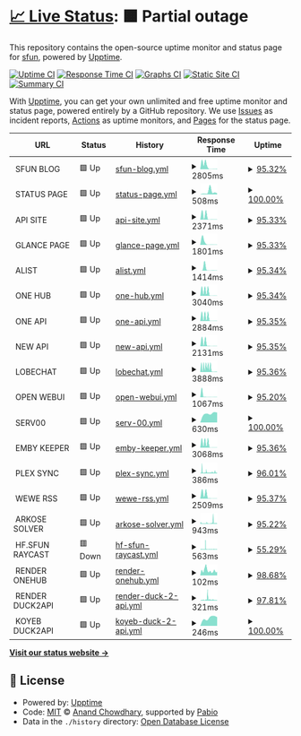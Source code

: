 # [📈 Live Status](https://uptime.sfun.cc): <!--live status--> **🟧 Partial outage**

This repository contains the open-source uptime monitor and status page for [sfun](https://uptime.sfun.cc), powered by [Upptime](https://github.com/upptime/upptime).

[![Uptime CI](https://github.com/ssfun/upptime/workflows/Uptime%20CI/badge.svg)](https://github.com/ssfun/upptime/actions?query=workflow%3A%22Uptime+CI%22)
[![Response Time CI](https://github.com/ssfun/upptime/workflows/Response%20Time%20CI/badge.svg)](https://github.com/ssfun/upptime/actions?query=workflow%3A%22Response+Time+CI%22)
[![Graphs CI](https://github.com/ssfun/upptime/workflows/Graphs%20CI/badge.svg)](https://github.com/ssfun/upptime/actions?query=workflow%3A%22Graphs+CI%22)
[![Static Site CI](https://github.com/ssfun/upptime/workflows/Static%20Site%20CI/badge.svg)](https://github.com/ssfun/upptime/actions?query=workflow%3A%22Static+Site+CI%22)
[![Summary CI](https://github.com/ssfun/upptime/workflows/Summary%20CI/badge.svg)](https://github.com/ssfun/upptime/actions?query=workflow%3A%22Summary+CI%22)

With [Upptime](https://upptime.js.org), you can get your own unlimited and free uptime monitor and status page, powered entirely by a GitHub repository. We use [Issues](https://github.com/ssfun/upptime/issues) as incident reports, [Actions](https://github.com/ssfun/upptime/actions) as uptime monitors, and [Pages](https://uptime.sfun.cc) for the status page.

<!--start: status pages-->
<!-- This summary is generated by Upptime (https://github.com/upptime/upptime) -->
<!-- Do not edit this manually, your changes will be overwritten -->
<!-- prettier-ignore -->
| URL | Status | History | Response Time | Uptime |
| --- | ------ | ------- | ------------- | ------ |
| <img alt="" src="https://icons.duckduckgo.com/ip3/null.ico" height="13"> SFUN BLOG | 🟩 Up | [sfun-blog.yml](https://github.com/ssfun/upptime/commits/HEAD/history/sfun-blog.yml) | <details><summary><img alt="Response time graph" src="./graphs/sfun-blog/response-time-week.png" height="20"> 2805ms</summary><br><a href="https://uptime.sfun.cc/history/sfun-blog"><img alt="Response time 433" src="https://img.shields.io/endpoint?url=https%3A%2F%2Fraw.githubusercontent.com%2Fssfun%2Fupptime%2FHEAD%2Fapi%2Fsfun-blog%2Fresponse-time.json"></a><br><a href="https://uptime.sfun.cc/history/sfun-blog"><img alt="24-hour response time 395" src="https://img.shields.io/endpoint?url=https%3A%2F%2Fraw.githubusercontent.com%2Fssfun%2Fupptime%2FHEAD%2Fapi%2Fsfun-blog%2Fresponse-time-day.json"></a><br><a href="https://uptime.sfun.cc/history/sfun-blog"><img alt="7-day response time 2805" src="https://img.shields.io/endpoint?url=https%3A%2F%2Fraw.githubusercontent.com%2Fssfun%2Fupptime%2FHEAD%2Fapi%2Fsfun-blog%2Fresponse-time-week.json"></a><br><a href="https://uptime.sfun.cc/history/sfun-blog"><img alt="30-day response time 1039" src="https://img.shields.io/endpoint?url=https%3A%2F%2Fraw.githubusercontent.com%2Fssfun%2Fupptime%2FHEAD%2Fapi%2Fsfun-blog%2Fresponse-time-month.json"></a><br><a href="https://uptime.sfun.cc/history/sfun-blog"><img alt="1-year response time 433" src="https://img.shields.io/endpoint?url=https%3A%2F%2Fraw.githubusercontent.com%2Fssfun%2Fupptime%2FHEAD%2Fapi%2Fsfun-blog%2Fresponse-time-year.json"></a></details> | <details><summary><a href="https://uptime.sfun.cc/history/sfun-blog">95.32%</a></summary><a href="https://uptime.sfun.cc/history/sfun-blog"><img alt="All-time uptime 99.77%" src="https://img.shields.io/endpoint?url=https%3A%2F%2Fraw.githubusercontent.com%2Fssfun%2Fupptime%2FHEAD%2Fapi%2Fsfun-blog%2Fuptime.json"></a><br><a href="https://uptime.sfun.cc/history/sfun-blog"><img alt="24-hour uptime 100.00%" src="https://img.shields.io/endpoint?url=https%3A%2F%2Fraw.githubusercontent.com%2Fssfun%2Fupptime%2FHEAD%2Fapi%2Fsfun-blog%2Fuptime-day.json"></a><br><a href="https://uptime.sfun.cc/history/sfun-blog"><img alt="7-day uptime 95.32%" src="https://img.shields.io/endpoint?url=https%3A%2F%2Fraw.githubusercontent.com%2Fssfun%2Fupptime%2FHEAD%2Fapi%2Fsfun-blog%2Fuptime-week.json"></a><br><a href="https://uptime.sfun.cc/history/sfun-blog"><img alt="30-day uptime 98.88%" src="https://img.shields.io/endpoint?url=https%3A%2F%2Fraw.githubusercontent.com%2Fssfun%2Fupptime%2FHEAD%2Fapi%2Fsfun-blog%2Fuptime-month.json"></a><br><a href="https://uptime.sfun.cc/history/sfun-blog"><img alt="1-year uptime 99.77%" src="https://img.shields.io/endpoint?url=https%3A%2F%2Fraw.githubusercontent.com%2Fssfun%2Fupptime%2FHEAD%2Fapi%2Fsfun-blog%2Fuptime-year.json"></a></details>
| <img alt="" src="https://icons.duckduckgo.com/ip3/null.ico" height="13"> STATUS PAGE | 🟩 Up | [status-page.yml](https://github.com/ssfun/upptime/commits/HEAD/history/status-page.yml) | <details><summary><img alt="Response time graph" src="./graphs/status-page/response-time-week.png" height="20"> 508ms</summary><br><a href="https://uptime.sfun.cc/history/status-page"><img alt="Response time 257" src="https://img.shields.io/endpoint?url=https%3A%2F%2Fraw.githubusercontent.com%2Fssfun%2Fupptime%2FHEAD%2Fapi%2Fstatus-page%2Fresponse-time.json"></a><br><a href="https://uptime.sfun.cc/history/status-page"><img alt="24-hour response time 237" src="https://img.shields.io/endpoint?url=https%3A%2F%2Fraw.githubusercontent.com%2Fssfun%2Fupptime%2FHEAD%2Fapi%2Fstatus-page%2Fresponse-time-day.json"></a><br><a href="https://uptime.sfun.cc/history/status-page"><img alt="7-day response time 508" src="https://img.shields.io/endpoint?url=https%3A%2F%2Fraw.githubusercontent.com%2Fssfun%2Fupptime%2FHEAD%2Fapi%2Fstatus-page%2Fresponse-time-week.json"></a><br><a href="https://uptime.sfun.cc/history/status-page"><img alt="30-day response time 288" src="https://img.shields.io/endpoint?url=https%3A%2F%2Fraw.githubusercontent.com%2Fssfun%2Fupptime%2FHEAD%2Fapi%2Fstatus-page%2Fresponse-time-month.json"></a><br><a href="https://uptime.sfun.cc/history/status-page"><img alt="1-year response time 257" src="https://img.shields.io/endpoint?url=https%3A%2F%2Fraw.githubusercontent.com%2Fssfun%2Fupptime%2FHEAD%2Fapi%2Fstatus-page%2Fresponse-time-year.json"></a></details> | <details><summary><a href="https://uptime.sfun.cc/history/status-page">100.00%</a></summary><a href="https://uptime.sfun.cc/history/status-page"><img alt="All-time uptime 99.96%" src="https://img.shields.io/endpoint?url=https%3A%2F%2Fraw.githubusercontent.com%2Fssfun%2Fupptime%2FHEAD%2Fapi%2Fstatus-page%2Fuptime.json"></a><br><a href="https://uptime.sfun.cc/history/status-page"><img alt="24-hour uptime 100.00%" src="https://img.shields.io/endpoint?url=https%3A%2F%2Fraw.githubusercontent.com%2Fssfun%2Fupptime%2FHEAD%2Fapi%2Fstatus-page%2Fuptime-day.json"></a><br><a href="https://uptime.sfun.cc/history/status-page"><img alt="7-day uptime 100.00%" src="https://img.shields.io/endpoint?url=https%3A%2F%2Fraw.githubusercontent.com%2Fssfun%2Fupptime%2FHEAD%2Fapi%2Fstatus-page%2Fuptime-week.json"></a><br><a href="https://uptime.sfun.cc/history/status-page"><img alt="30-day uptime 99.95%" src="https://img.shields.io/endpoint?url=https%3A%2F%2Fraw.githubusercontent.com%2Fssfun%2Fupptime%2FHEAD%2Fapi%2Fstatus-page%2Fuptime-month.json"></a><br><a href="https://uptime.sfun.cc/history/status-page"><img alt="1-year uptime 99.96%" src="https://img.shields.io/endpoint?url=https%3A%2F%2Fraw.githubusercontent.com%2Fssfun%2Fupptime%2FHEAD%2Fapi%2Fstatus-page%2Fuptime-year.json"></a></details>
| <img alt="" src="https://icons.duckduckgo.com/ip3/null.ico" height="13"> API SITE | 🟩 Up | [api-site.yml](https://github.com/ssfun/upptime/commits/HEAD/history/api-site.yml) | <details><summary><img alt="Response time graph" src="./graphs/api-site/response-time-week.png" height="20"> 2371ms</summary><br><a href="https://uptime.sfun.cc/history/api-site"><img alt="Response time 969" src="https://img.shields.io/endpoint?url=https%3A%2F%2Fraw.githubusercontent.com%2Fssfun%2Fupptime%2FHEAD%2Fapi%2Fapi-site%2Fresponse-time.json"></a><br><a href="https://uptime.sfun.cc/history/api-site"><img alt="24-hour response time 180" src="https://img.shields.io/endpoint?url=https%3A%2F%2Fraw.githubusercontent.com%2Fssfun%2Fupptime%2FHEAD%2Fapi%2Fapi-site%2Fresponse-time-day.json"></a><br><a href="https://uptime.sfun.cc/history/api-site"><img alt="7-day response time 2371" src="https://img.shields.io/endpoint?url=https%3A%2F%2Fraw.githubusercontent.com%2Fssfun%2Fupptime%2FHEAD%2Fapi%2Fapi-site%2Fresponse-time-week.json"></a><br><a href="https://uptime.sfun.cc/history/api-site"><img alt="30-day response time 1414" src="https://img.shields.io/endpoint?url=https%3A%2F%2Fraw.githubusercontent.com%2Fssfun%2Fupptime%2FHEAD%2Fapi%2Fapi-site%2Fresponse-time-month.json"></a><br><a href="https://uptime.sfun.cc/history/api-site"><img alt="1-year response time 969" src="https://img.shields.io/endpoint?url=https%3A%2F%2Fraw.githubusercontent.com%2Fssfun%2Fupptime%2FHEAD%2Fapi%2Fapi-site%2Fresponse-time-year.json"></a></details> | <details><summary><a href="https://uptime.sfun.cc/history/api-site">95.33%</a></summary><a href="https://uptime.sfun.cc/history/api-site"><img alt="All-time uptime 99.28%" src="https://img.shields.io/endpoint?url=https%3A%2F%2Fraw.githubusercontent.com%2Fssfun%2Fupptime%2FHEAD%2Fapi%2Fapi-site%2Fuptime.json"></a><br><a href="https://uptime.sfun.cc/history/api-site"><img alt="24-hour uptime 100.00%" src="https://img.shields.io/endpoint?url=https%3A%2F%2Fraw.githubusercontent.com%2Fssfun%2Fupptime%2FHEAD%2Fapi%2Fapi-site%2Fuptime-day.json"></a><br><a href="https://uptime.sfun.cc/history/api-site"><img alt="7-day uptime 95.33%" src="https://img.shields.io/endpoint?url=https%3A%2F%2Fraw.githubusercontent.com%2Fssfun%2Fupptime%2FHEAD%2Fapi%2Fapi-site%2Fuptime-week.json"></a><br><a href="https://uptime.sfun.cc/history/api-site"><img alt="30-day uptime 98.89%" src="https://img.shields.io/endpoint?url=https%3A%2F%2Fraw.githubusercontent.com%2Fssfun%2Fupptime%2FHEAD%2Fapi%2Fapi-site%2Fuptime-month.json"></a><br><a href="https://uptime.sfun.cc/history/api-site"><img alt="1-year uptime 99.28%" src="https://img.shields.io/endpoint?url=https%3A%2F%2Fraw.githubusercontent.com%2Fssfun%2Fupptime%2FHEAD%2Fapi%2Fapi-site%2Fuptime-year.json"></a></details>
| <img alt="" src="https://icons.duckduckgo.com/ip3/null.ico" height="13"> GLANCE PAGE | 🟩 Up | [glance-page.yml](https://github.com/ssfun/upptime/commits/HEAD/history/glance-page.yml) | <details><summary><img alt="Response time graph" src="./graphs/glance-page/response-time-week.png" height="20"> 1801ms</summary><br><a href="https://uptime.sfun.cc/history/glance-page"><img alt="Response time 802" src="https://img.shields.io/endpoint?url=https%3A%2F%2Fraw.githubusercontent.com%2Fssfun%2Fupptime%2FHEAD%2Fapi%2Fglance-page%2Fresponse-time.json"></a><br><a href="https://uptime.sfun.cc/history/glance-page"><img alt="24-hour response time 182" src="https://img.shields.io/endpoint?url=https%3A%2F%2Fraw.githubusercontent.com%2Fssfun%2Fupptime%2FHEAD%2Fapi%2Fglance-page%2Fresponse-time-day.json"></a><br><a href="https://uptime.sfun.cc/history/glance-page"><img alt="7-day response time 1801" src="https://img.shields.io/endpoint?url=https%3A%2F%2Fraw.githubusercontent.com%2Fssfun%2Fupptime%2FHEAD%2Fapi%2Fglance-page%2Fresponse-time-week.json"></a><br><a href="https://uptime.sfun.cc/history/glance-page"><img alt="30-day response time 960" src="https://img.shields.io/endpoint?url=https%3A%2F%2Fraw.githubusercontent.com%2Fssfun%2Fupptime%2FHEAD%2Fapi%2Fglance-page%2Fresponse-time-month.json"></a><br><a href="https://uptime.sfun.cc/history/glance-page"><img alt="1-year response time 802" src="https://img.shields.io/endpoint?url=https%3A%2F%2Fraw.githubusercontent.com%2Fssfun%2Fupptime%2FHEAD%2Fapi%2Fglance-page%2Fresponse-time-year.json"></a></details> | <details><summary><a href="https://uptime.sfun.cc/history/glance-page">95.33%</a></summary><a href="https://uptime.sfun.cc/history/glance-page"><img alt="All-time uptime 99.29%" src="https://img.shields.io/endpoint?url=https%3A%2F%2Fraw.githubusercontent.com%2Fssfun%2Fupptime%2FHEAD%2Fapi%2Fglance-page%2Fuptime.json"></a><br><a href="https://uptime.sfun.cc/history/glance-page"><img alt="24-hour uptime 100.00%" src="https://img.shields.io/endpoint?url=https%3A%2F%2Fraw.githubusercontent.com%2Fssfun%2Fupptime%2FHEAD%2Fapi%2Fglance-page%2Fuptime-day.json"></a><br><a href="https://uptime.sfun.cc/history/glance-page"><img alt="7-day uptime 95.33%" src="https://img.shields.io/endpoint?url=https%3A%2F%2Fraw.githubusercontent.com%2Fssfun%2Fupptime%2FHEAD%2Fapi%2Fglance-page%2Fuptime-week.json"></a><br><a href="https://uptime.sfun.cc/history/glance-page"><img alt="30-day uptime 98.89%" src="https://img.shields.io/endpoint?url=https%3A%2F%2Fraw.githubusercontent.com%2Fssfun%2Fupptime%2FHEAD%2Fapi%2Fglance-page%2Fuptime-month.json"></a><br><a href="https://uptime.sfun.cc/history/glance-page"><img alt="1-year uptime 99.29%" src="https://img.shields.io/endpoint?url=https%3A%2F%2Fraw.githubusercontent.com%2Fssfun%2Fupptime%2FHEAD%2Fapi%2Fglance-page%2Fuptime-year.json"></a></details>
| <img alt="" src="https://icons.duckduckgo.com/ip3/null.ico" height="13"> ALIST | 🟩 Up | [alist.yml](https://github.com/ssfun/upptime/commits/HEAD/history/alist.yml) | <details><summary><img alt="Response time graph" src="./graphs/alist/response-time-week.png" height="20"> 1414ms</summary><br><a href="https://uptime.sfun.cc/history/alist"><img alt="Response time 606" src="https://img.shields.io/endpoint?url=https%3A%2F%2Fraw.githubusercontent.com%2Fssfun%2Fupptime%2FHEAD%2Fapi%2Falist%2Fresponse-time.json"></a><br><a href="https://uptime.sfun.cc/history/alist"><img alt="24-hour response time 168" src="https://img.shields.io/endpoint?url=https%3A%2F%2Fraw.githubusercontent.com%2Fssfun%2Fupptime%2FHEAD%2Fapi%2Falist%2Fresponse-time-day.json"></a><br><a href="https://uptime.sfun.cc/history/alist"><img alt="7-day response time 1414" src="https://img.shields.io/endpoint?url=https%3A%2F%2Fraw.githubusercontent.com%2Fssfun%2Fupptime%2FHEAD%2Fapi%2Falist%2Fresponse-time-week.json"></a><br><a href="https://uptime.sfun.cc/history/alist"><img alt="30-day response time 856" src="https://img.shields.io/endpoint?url=https%3A%2F%2Fraw.githubusercontent.com%2Fssfun%2Fupptime%2FHEAD%2Fapi%2Falist%2Fresponse-time-month.json"></a><br><a href="https://uptime.sfun.cc/history/alist"><img alt="1-year response time 606" src="https://img.shields.io/endpoint?url=https%3A%2F%2Fraw.githubusercontent.com%2Fssfun%2Fupptime%2FHEAD%2Fapi%2Falist%2Fresponse-time-year.json"></a></details> | <details><summary><a href="https://uptime.sfun.cc/history/alist">95.34%</a></summary><a href="https://uptime.sfun.cc/history/alist"><img alt="All-time uptime 99.32%" src="https://img.shields.io/endpoint?url=https%3A%2F%2Fraw.githubusercontent.com%2Fssfun%2Fupptime%2FHEAD%2Fapi%2Falist%2Fuptime.json"></a><br><a href="https://uptime.sfun.cc/history/alist"><img alt="24-hour uptime 100.00%" src="https://img.shields.io/endpoint?url=https%3A%2F%2Fraw.githubusercontent.com%2Fssfun%2Fupptime%2FHEAD%2Fapi%2Falist%2Fuptime-day.json"></a><br><a href="https://uptime.sfun.cc/history/alist"><img alt="7-day uptime 95.34%" src="https://img.shields.io/endpoint?url=https%3A%2F%2Fraw.githubusercontent.com%2Fssfun%2Fupptime%2FHEAD%2Fapi%2Falist%2Fuptime-week.json"></a><br><a href="https://uptime.sfun.cc/history/alist"><img alt="30-day uptime 98.89%" src="https://img.shields.io/endpoint?url=https%3A%2F%2Fraw.githubusercontent.com%2Fssfun%2Fupptime%2FHEAD%2Fapi%2Falist%2Fuptime-month.json"></a><br><a href="https://uptime.sfun.cc/history/alist"><img alt="1-year uptime 99.32%" src="https://img.shields.io/endpoint?url=https%3A%2F%2Fraw.githubusercontent.com%2Fssfun%2Fupptime%2FHEAD%2Fapi%2Falist%2Fuptime-year.json"></a></details>
| <img alt="" src="https://icons.duckduckgo.com/ip3/null.ico" height="13"> ONE HUB | 🟩 Up | [one-hub.yml](https://github.com/ssfun/upptime/commits/HEAD/history/one-hub.yml) | <details><summary><img alt="Response time graph" src="./graphs/one-hub/response-time-week.png" height="20"> 3040ms</summary><br><a href="https://uptime.sfun.cc/history/one-hub"><img alt="Response time 917" src="https://img.shields.io/endpoint?url=https%3A%2F%2Fraw.githubusercontent.com%2Fssfun%2Fupptime%2FHEAD%2Fapi%2Fone-hub%2Fresponse-time.json"></a><br><a href="https://uptime.sfun.cc/history/one-hub"><img alt="24-hour response time 120" src="https://img.shields.io/endpoint?url=https%3A%2F%2Fraw.githubusercontent.com%2Fssfun%2Fupptime%2FHEAD%2Fapi%2Fone-hub%2Fresponse-time-day.json"></a><br><a href="https://uptime.sfun.cc/history/one-hub"><img alt="7-day response time 3040" src="https://img.shields.io/endpoint?url=https%3A%2F%2Fraw.githubusercontent.com%2Fssfun%2Fupptime%2FHEAD%2Fapi%2Fone-hub%2Fresponse-time-week.json"></a><br><a href="https://uptime.sfun.cc/history/one-hub"><img alt="30-day response time 1474" src="https://img.shields.io/endpoint?url=https%3A%2F%2Fraw.githubusercontent.com%2Fssfun%2Fupptime%2FHEAD%2Fapi%2Fone-hub%2Fresponse-time-month.json"></a><br><a href="https://uptime.sfun.cc/history/one-hub"><img alt="1-year response time 917" src="https://img.shields.io/endpoint?url=https%3A%2F%2Fraw.githubusercontent.com%2Fssfun%2Fupptime%2FHEAD%2Fapi%2Fone-hub%2Fresponse-time-year.json"></a></details> | <details><summary><a href="https://uptime.sfun.cc/history/one-hub">95.34%</a></summary><a href="https://uptime.sfun.cc/history/one-hub"><img alt="All-time uptime 99.20%" src="https://img.shields.io/endpoint?url=https%3A%2F%2Fraw.githubusercontent.com%2Fssfun%2Fupptime%2FHEAD%2Fapi%2Fone-hub%2Fuptime.json"></a><br><a href="https://uptime.sfun.cc/history/one-hub"><img alt="24-hour uptime 100.00%" src="https://img.shields.io/endpoint?url=https%3A%2F%2Fraw.githubusercontent.com%2Fssfun%2Fupptime%2FHEAD%2Fapi%2Fone-hub%2Fuptime-day.json"></a><br><a href="https://uptime.sfun.cc/history/one-hub"><img alt="7-day uptime 95.34%" src="https://img.shields.io/endpoint?url=https%3A%2F%2Fraw.githubusercontent.com%2Fssfun%2Fupptime%2FHEAD%2Fapi%2Fone-hub%2Fuptime-week.json"></a><br><a href="https://uptime.sfun.cc/history/one-hub"><img alt="30-day uptime 98.93%" src="https://img.shields.io/endpoint?url=https%3A%2F%2Fraw.githubusercontent.com%2Fssfun%2Fupptime%2FHEAD%2Fapi%2Fone-hub%2Fuptime-month.json"></a><br><a href="https://uptime.sfun.cc/history/one-hub"><img alt="1-year uptime 99.20%" src="https://img.shields.io/endpoint?url=https%3A%2F%2Fraw.githubusercontent.com%2Fssfun%2Fupptime%2FHEAD%2Fapi%2Fone-hub%2Fuptime-year.json"></a></details>
| <img alt="" src="https://icons.duckduckgo.com/ip3/null.ico" height="13"> ONE API | 🟩 Up | [one-api.yml](https://github.com/ssfun/upptime/commits/HEAD/history/one-api.yml) | <details><summary><img alt="Response time graph" src="./graphs/one-api/response-time-week.png" height="20"> 2884ms</summary><br><a href="https://uptime.sfun.cc/history/one-api"><img alt="Response time 871" src="https://img.shields.io/endpoint?url=https%3A%2F%2Fraw.githubusercontent.com%2Fssfun%2Fupptime%2FHEAD%2Fapi%2Fone-api%2Fresponse-time.json"></a><br><a href="https://uptime.sfun.cc/history/one-api"><img alt="24-hour response time 174" src="https://img.shields.io/endpoint?url=https%3A%2F%2Fraw.githubusercontent.com%2Fssfun%2Fupptime%2FHEAD%2Fapi%2Fone-api%2Fresponse-time-day.json"></a><br><a href="https://uptime.sfun.cc/history/one-api"><img alt="7-day response time 2884" src="https://img.shields.io/endpoint?url=https%3A%2F%2Fraw.githubusercontent.com%2Fssfun%2Fupptime%2FHEAD%2Fapi%2Fone-api%2Fresponse-time-week.json"></a><br><a href="https://uptime.sfun.cc/history/one-api"><img alt="30-day response time 1416" src="https://img.shields.io/endpoint?url=https%3A%2F%2Fraw.githubusercontent.com%2Fssfun%2Fupptime%2FHEAD%2Fapi%2Fone-api%2Fresponse-time-month.json"></a><br><a href="https://uptime.sfun.cc/history/one-api"><img alt="1-year response time 871" src="https://img.shields.io/endpoint?url=https%3A%2F%2Fraw.githubusercontent.com%2Fssfun%2Fupptime%2FHEAD%2Fapi%2Fone-api%2Fresponse-time-year.json"></a></details> | <details><summary><a href="https://uptime.sfun.cc/history/one-api">95.35%</a></summary><a href="https://uptime.sfun.cc/history/one-api"><img alt="All-time uptime 98.83%" src="https://img.shields.io/endpoint?url=https%3A%2F%2Fraw.githubusercontent.com%2Fssfun%2Fupptime%2FHEAD%2Fapi%2Fone-api%2Fuptime.json"></a><br><a href="https://uptime.sfun.cc/history/one-api"><img alt="24-hour uptime 100.00%" src="https://img.shields.io/endpoint?url=https%3A%2F%2Fraw.githubusercontent.com%2Fssfun%2Fupptime%2FHEAD%2Fapi%2Fone-api%2Fuptime-day.json"></a><br><a href="https://uptime.sfun.cc/history/one-api"><img alt="7-day uptime 95.35%" src="https://img.shields.io/endpoint?url=https%3A%2F%2Fraw.githubusercontent.com%2Fssfun%2Fupptime%2FHEAD%2Fapi%2Fone-api%2Fuptime-week.json"></a><br><a href="https://uptime.sfun.cc/history/one-api"><img alt="30-day uptime 98.93%" src="https://img.shields.io/endpoint?url=https%3A%2F%2Fraw.githubusercontent.com%2Fssfun%2Fupptime%2FHEAD%2Fapi%2Fone-api%2Fuptime-month.json"></a><br><a href="https://uptime.sfun.cc/history/one-api"><img alt="1-year uptime 98.83%" src="https://img.shields.io/endpoint?url=https%3A%2F%2Fraw.githubusercontent.com%2Fssfun%2Fupptime%2FHEAD%2Fapi%2Fone-api%2Fuptime-year.json"></a></details>
| <img alt="" src="https://icons.duckduckgo.com/ip3/null.ico" height="13"> NEW API | 🟩 Up | [new-api.yml](https://github.com/ssfun/upptime/commits/HEAD/history/new-api.yml) | <details><summary><img alt="Response time graph" src="./graphs/new-api/response-time-week.png" height="20"> 2131ms</summary><br><a href="https://uptime.sfun.cc/history/new-api"><img alt="Response time 993" src="https://img.shields.io/endpoint?url=https%3A%2F%2Fraw.githubusercontent.com%2Fssfun%2Fupptime%2FHEAD%2Fapi%2Fnew-api%2Fresponse-time.json"></a><br><a href="https://uptime.sfun.cc/history/new-api"><img alt="24-hour response time 144" src="https://img.shields.io/endpoint?url=https%3A%2F%2Fraw.githubusercontent.com%2Fssfun%2Fupptime%2FHEAD%2Fapi%2Fnew-api%2Fresponse-time-day.json"></a><br><a href="https://uptime.sfun.cc/history/new-api"><img alt="7-day response time 2131" src="https://img.shields.io/endpoint?url=https%3A%2F%2Fraw.githubusercontent.com%2Fssfun%2Fupptime%2FHEAD%2Fapi%2Fnew-api%2Fresponse-time-week.json"></a><br><a href="https://uptime.sfun.cc/history/new-api"><img alt="30-day response time 927" src="https://img.shields.io/endpoint?url=https%3A%2F%2Fraw.githubusercontent.com%2Fssfun%2Fupptime%2FHEAD%2Fapi%2Fnew-api%2Fresponse-time-month.json"></a><br><a href="https://uptime.sfun.cc/history/new-api"><img alt="1-year response time 993" src="https://img.shields.io/endpoint?url=https%3A%2F%2Fraw.githubusercontent.com%2Fssfun%2Fupptime%2FHEAD%2Fapi%2Fnew-api%2Fresponse-time-year.json"></a></details> | <details><summary><a href="https://uptime.sfun.cc/history/new-api">95.35%</a></summary><a href="https://uptime.sfun.cc/history/new-api"><img alt="All-time uptime 98.72%" src="https://img.shields.io/endpoint?url=https%3A%2F%2Fraw.githubusercontent.com%2Fssfun%2Fupptime%2FHEAD%2Fapi%2Fnew-api%2Fuptime.json"></a><br><a href="https://uptime.sfun.cc/history/new-api"><img alt="24-hour uptime 100.00%" src="https://img.shields.io/endpoint?url=https%3A%2F%2Fraw.githubusercontent.com%2Fssfun%2Fupptime%2FHEAD%2Fapi%2Fnew-api%2Fuptime-day.json"></a><br><a href="https://uptime.sfun.cc/history/new-api"><img alt="7-day uptime 95.35%" src="https://img.shields.io/endpoint?url=https%3A%2F%2Fraw.githubusercontent.com%2Fssfun%2Fupptime%2FHEAD%2Fapi%2Fnew-api%2Fuptime-week.json"></a><br><a href="https://uptime.sfun.cc/history/new-api"><img alt="30-day uptime 98.93%" src="https://img.shields.io/endpoint?url=https%3A%2F%2Fraw.githubusercontent.com%2Fssfun%2Fupptime%2FHEAD%2Fapi%2Fnew-api%2Fuptime-month.json"></a><br><a href="https://uptime.sfun.cc/history/new-api"><img alt="1-year uptime 98.72%" src="https://img.shields.io/endpoint?url=https%3A%2F%2Fraw.githubusercontent.com%2Fssfun%2Fupptime%2FHEAD%2Fapi%2Fnew-api%2Fuptime-year.json"></a></details>
| <img alt="" src="https://icons.duckduckgo.com/ip3/null.ico" height="13"> LOBECHAT | 🟩 Up | [lobechat.yml](https://github.com/ssfun/upptime/commits/HEAD/history/lobechat.yml) | <details><summary><img alt="Response time graph" src="./graphs/lobechat/response-time-week.png" height="20"> 3888ms</summary><br><a href="https://uptime.sfun.cc/history/lobechat"><img alt="Response time 1448" src="https://img.shields.io/endpoint?url=https%3A%2F%2Fraw.githubusercontent.com%2Fssfun%2Fupptime%2FHEAD%2Fapi%2Flobechat%2Fresponse-time.json"></a><br><a href="https://uptime.sfun.cc/history/lobechat"><img alt="24-hour response time 293" src="https://img.shields.io/endpoint?url=https%3A%2F%2Fraw.githubusercontent.com%2Fssfun%2Fupptime%2FHEAD%2Fapi%2Flobechat%2Fresponse-time-day.json"></a><br><a href="https://uptime.sfun.cc/history/lobechat"><img alt="7-day response time 3888" src="https://img.shields.io/endpoint?url=https%3A%2F%2Fraw.githubusercontent.com%2Fssfun%2Fupptime%2FHEAD%2Fapi%2Flobechat%2Fresponse-time-week.json"></a><br><a href="https://uptime.sfun.cc/history/lobechat"><img alt="30-day response time 2133" src="https://img.shields.io/endpoint?url=https%3A%2F%2Fraw.githubusercontent.com%2Fssfun%2Fupptime%2FHEAD%2Fapi%2Flobechat%2Fresponse-time-month.json"></a><br><a href="https://uptime.sfun.cc/history/lobechat"><img alt="1-year response time 1448" src="https://img.shields.io/endpoint?url=https%3A%2F%2Fraw.githubusercontent.com%2Fssfun%2Fupptime%2FHEAD%2Fapi%2Flobechat%2Fresponse-time-year.json"></a></details> | <details><summary><a href="https://uptime.sfun.cc/history/lobechat">95.36%</a></summary><a href="https://uptime.sfun.cc/history/lobechat"><img alt="All-time uptime 99.28%" src="https://img.shields.io/endpoint?url=https%3A%2F%2Fraw.githubusercontent.com%2Fssfun%2Fupptime%2FHEAD%2Fapi%2Flobechat%2Fuptime.json"></a><br><a href="https://uptime.sfun.cc/history/lobechat"><img alt="24-hour uptime 100.00%" src="https://img.shields.io/endpoint?url=https%3A%2F%2Fraw.githubusercontent.com%2Fssfun%2Fupptime%2FHEAD%2Fapi%2Flobechat%2Fuptime-day.json"></a><br><a href="https://uptime.sfun.cc/history/lobechat"><img alt="7-day uptime 95.36%" src="https://img.shields.io/endpoint?url=https%3A%2F%2Fraw.githubusercontent.com%2Fssfun%2Fupptime%2FHEAD%2Fapi%2Flobechat%2Fuptime-week.json"></a><br><a href="https://uptime.sfun.cc/history/lobechat"><img alt="30-day uptime 98.93%" src="https://img.shields.io/endpoint?url=https%3A%2F%2Fraw.githubusercontent.com%2Fssfun%2Fupptime%2FHEAD%2Fapi%2Flobechat%2Fuptime-month.json"></a><br><a href="https://uptime.sfun.cc/history/lobechat"><img alt="1-year uptime 99.28%" src="https://img.shields.io/endpoint?url=https%3A%2F%2Fraw.githubusercontent.com%2Fssfun%2Fupptime%2FHEAD%2Fapi%2Flobechat%2Fuptime-year.json"></a></details>
| <img alt="" src="https://icons.duckduckgo.com/ip3/null.ico" height="13"> OPEN WEBUI | 🟩 Up | [open-webui.yml](https://github.com/ssfun/upptime/commits/HEAD/history/open-webui.yml) | <details><summary><img alt="Response time graph" src="./graphs/open-webui/response-time-week.png" height="20"> 1067ms</summary><br><a href="https://uptime.sfun.cc/history/open-webui"><img alt="Response time 771" src="https://img.shields.io/endpoint?url=https%3A%2F%2Fraw.githubusercontent.com%2Fssfun%2Fupptime%2FHEAD%2Fapi%2Fopen-webui%2Fresponse-time.json"></a><br><a href="https://uptime.sfun.cc/history/open-webui"><img alt="24-hour response time 168" src="https://img.shields.io/endpoint?url=https%3A%2F%2Fraw.githubusercontent.com%2Fssfun%2Fupptime%2FHEAD%2Fapi%2Fopen-webui%2Fresponse-time-day.json"></a><br><a href="https://uptime.sfun.cc/history/open-webui"><img alt="7-day response time 1067" src="https://img.shields.io/endpoint?url=https%3A%2F%2Fraw.githubusercontent.com%2Fssfun%2Fupptime%2FHEAD%2Fapi%2Fopen-webui%2Fresponse-time-week.json"></a><br><a href="https://uptime.sfun.cc/history/open-webui"><img alt="30-day response time 1059" src="https://img.shields.io/endpoint?url=https%3A%2F%2Fraw.githubusercontent.com%2Fssfun%2Fupptime%2FHEAD%2Fapi%2Fopen-webui%2Fresponse-time-month.json"></a><br><a href="https://uptime.sfun.cc/history/open-webui"><img alt="1-year response time 771" src="https://img.shields.io/endpoint?url=https%3A%2F%2Fraw.githubusercontent.com%2Fssfun%2Fupptime%2FHEAD%2Fapi%2Fopen-webui%2Fresponse-time-year.json"></a></details> | <details><summary><a href="https://uptime.sfun.cc/history/open-webui">95.20%</a></summary><a href="https://uptime.sfun.cc/history/open-webui"><img alt="All-time uptime 99.43%" src="https://img.shields.io/endpoint?url=https%3A%2F%2Fraw.githubusercontent.com%2Fssfun%2Fupptime%2FHEAD%2Fapi%2Fopen-webui%2Fuptime.json"></a><br><a href="https://uptime.sfun.cc/history/open-webui"><img alt="24-hour uptime 100.00%" src="https://img.shields.io/endpoint?url=https%3A%2F%2Fraw.githubusercontent.com%2Fssfun%2Fupptime%2FHEAD%2Fapi%2Fopen-webui%2Fuptime-day.json"></a><br><a href="https://uptime.sfun.cc/history/open-webui"><img alt="7-day uptime 95.20%" src="https://img.shields.io/endpoint?url=https%3A%2F%2Fraw.githubusercontent.com%2Fssfun%2Fupptime%2FHEAD%2Fapi%2Fopen-webui%2Fuptime-week.json"></a><br><a href="https://uptime.sfun.cc/history/open-webui"><img alt="30-day uptime 98.90%" src="https://img.shields.io/endpoint?url=https%3A%2F%2Fraw.githubusercontent.com%2Fssfun%2Fupptime%2FHEAD%2Fapi%2Fopen-webui%2Fuptime-month.json"></a><br><a href="https://uptime.sfun.cc/history/open-webui"><img alt="1-year uptime 99.43%" src="https://img.shields.io/endpoint?url=https%3A%2F%2Fraw.githubusercontent.com%2Fssfun%2Fupptime%2FHEAD%2Fapi%2Fopen-webui%2Fuptime-year.json"></a></details>
| <img alt="" src="https://icons.duckduckgo.com/ip3/null.ico" height="13"> SERV00 | 🟩 Up | [serv-00.yml](https://github.com/ssfun/upptime/commits/HEAD/history/serv-00.yml) | <details><summary><img alt="Response time graph" src="./graphs/serv-00/response-time-week.png" height="20"> 630ms</summary><br><a href="https://uptime.sfun.cc/history/serv-00"><img alt="Response time 701" src="https://img.shields.io/endpoint?url=https%3A%2F%2Fraw.githubusercontent.com%2Fssfun%2Fupptime%2FHEAD%2Fapi%2Fserv-00%2Fresponse-time.json"></a><br><a href="https://uptime.sfun.cc/history/serv-00"><img alt="24-hour response time 700" src="https://img.shields.io/endpoint?url=https%3A%2F%2Fraw.githubusercontent.com%2Fssfun%2Fupptime%2FHEAD%2Fapi%2Fserv-00%2Fresponse-time-day.json"></a><br><a href="https://uptime.sfun.cc/history/serv-00"><img alt="7-day response time 630" src="https://img.shields.io/endpoint?url=https%3A%2F%2Fraw.githubusercontent.com%2Fssfun%2Fupptime%2FHEAD%2Fapi%2Fserv-00%2Fresponse-time-week.json"></a><br><a href="https://uptime.sfun.cc/history/serv-00"><img alt="30-day response time 677" src="https://img.shields.io/endpoint?url=https%3A%2F%2Fraw.githubusercontent.com%2Fssfun%2Fupptime%2FHEAD%2Fapi%2Fserv-00%2Fresponse-time-month.json"></a><br><a href="https://uptime.sfun.cc/history/serv-00"><img alt="1-year response time 701" src="https://img.shields.io/endpoint?url=https%3A%2F%2Fraw.githubusercontent.com%2Fssfun%2Fupptime%2FHEAD%2Fapi%2Fserv-00%2Fresponse-time-year.json"></a></details> | <details><summary><a href="https://uptime.sfun.cc/history/serv-00">100.00%</a></summary><a href="https://uptime.sfun.cc/history/serv-00"><img alt="All-time uptime 99.97%" src="https://img.shields.io/endpoint?url=https%3A%2F%2Fraw.githubusercontent.com%2Fssfun%2Fupptime%2FHEAD%2Fapi%2Fserv-00%2Fuptime.json"></a><br><a href="https://uptime.sfun.cc/history/serv-00"><img alt="24-hour uptime 100.00%" src="https://img.shields.io/endpoint?url=https%3A%2F%2Fraw.githubusercontent.com%2Fssfun%2Fupptime%2FHEAD%2Fapi%2Fserv-00%2Fuptime-day.json"></a><br><a href="https://uptime.sfun.cc/history/serv-00"><img alt="7-day uptime 100.00%" src="https://img.shields.io/endpoint?url=https%3A%2F%2Fraw.githubusercontent.com%2Fssfun%2Fupptime%2FHEAD%2Fapi%2Fserv-00%2Fuptime-week.json"></a><br><a href="https://uptime.sfun.cc/history/serv-00"><img alt="30-day uptime 100.00%" src="https://img.shields.io/endpoint?url=https%3A%2F%2Fraw.githubusercontent.com%2Fssfun%2Fupptime%2FHEAD%2Fapi%2Fserv-00%2Fuptime-month.json"></a><br><a href="https://uptime.sfun.cc/history/serv-00"><img alt="1-year uptime 99.97%" src="https://img.shields.io/endpoint?url=https%3A%2F%2Fraw.githubusercontent.com%2Fssfun%2Fupptime%2FHEAD%2Fapi%2Fserv-00%2Fuptime-year.json"></a></details>
| <img alt="" src="https://icons.duckduckgo.com/ip3/null.ico" height="13"> EMBY KEEPER | 🟩 Up | [emby-keeper.yml](https://github.com/ssfun/upptime/commits/HEAD/history/emby-keeper.yml) | <details><summary><img alt="Response time graph" src="./graphs/emby-keeper/response-time-week.png" height="20"> 3068ms</summary><br><a href="https://uptime.sfun.cc/history/emby-keeper"><img alt="Response time 580" src="https://img.shields.io/endpoint?url=https%3A%2F%2Fraw.githubusercontent.com%2Fssfun%2Fupptime%2FHEAD%2Fapi%2Femby-keeper%2Fresponse-time.json"></a><br><a href="https://uptime.sfun.cc/history/emby-keeper"><img alt="24-hour response time 156" src="https://img.shields.io/endpoint?url=https%3A%2F%2Fraw.githubusercontent.com%2Fssfun%2Fupptime%2FHEAD%2Fapi%2Femby-keeper%2Fresponse-time-day.json"></a><br><a href="https://uptime.sfun.cc/history/emby-keeper"><img alt="7-day response time 3068" src="https://img.shields.io/endpoint?url=https%3A%2F%2Fraw.githubusercontent.com%2Fssfun%2Fupptime%2FHEAD%2Fapi%2Femby-keeper%2Fresponse-time-week.json"></a><br><a href="https://uptime.sfun.cc/history/emby-keeper"><img alt="30-day response time 1450" src="https://img.shields.io/endpoint?url=https%3A%2F%2Fraw.githubusercontent.com%2Fssfun%2Fupptime%2FHEAD%2Fapi%2Femby-keeper%2Fresponse-time-month.json"></a><br><a href="https://uptime.sfun.cc/history/emby-keeper"><img alt="1-year response time 580" src="https://img.shields.io/endpoint?url=https%3A%2F%2Fraw.githubusercontent.com%2Fssfun%2Fupptime%2FHEAD%2Fapi%2Femby-keeper%2Fresponse-time-year.json"></a></details> | <details><summary><a href="https://uptime.sfun.cc/history/emby-keeper">95.36%</a></summary><a href="https://uptime.sfun.cc/history/emby-keeper"><img alt="All-time uptime 99.29%" src="https://img.shields.io/endpoint?url=https%3A%2F%2Fraw.githubusercontent.com%2Fssfun%2Fupptime%2FHEAD%2Fapi%2Femby-keeper%2Fuptime.json"></a><br><a href="https://uptime.sfun.cc/history/emby-keeper"><img alt="24-hour uptime 100.00%" src="https://img.shields.io/endpoint?url=https%3A%2F%2Fraw.githubusercontent.com%2Fssfun%2Fupptime%2FHEAD%2Fapi%2Femby-keeper%2Fuptime-day.json"></a><br><a href="https://uptime.sfun.cc/history/emby-keeper"><img alt="7-day uptime 95.36%" src="https://img.shields.io/endpoint?url=https%3A%2F%2Fraw.githubusercontent.com%2Fssfun%2Fupptime%2FHEAD%2Fapi%2Femby-keeper%2Fuptime-week.json"></a><br><a href="https://uptime.sfun.cc/history/emby-keeper"><img alt="30-day uptime 98.93%" src="https://img.shields.io/endpoint?url=https%3A%2F%2Fraw.githubusercontent.com%2Fssfun%2Fupptime%2FHEAD%2Fapi%2Femby-keeper%2Fuptime-month.json"></a><br><a href="https://uptime.sfun.cc/history/emby-keeper"><img alt="1-year uptime 99.29%" src="https://img.shields.io/endpoint?url=https%3A%2F%2Fraw.githubusercontent.com%2Fssfun%2Fupptime%2FHEAD%2Fapi%2Femby-keeper%2Fuptime-year.json"></a></details>
| <img alt="" src="https://icons.duckduckgo.com/ip3/null.ico" height="13"> PLEX SYNC | 🟩 Up | [plex-sync.yml](https://github.com/ssfun/upptime/commits/HEAD/history/plex-sync.yml) | <details><summary><img alt="Response time graph" src="./graphs/plex-sync/response-time-week.png" height="20"> 386ms</summary><br><a href="https://uptime.sfun.cc/history/plex-sync"><img alt="Response time 244" src="https://img.shields.io/endpoint?url=https%3A%2F%2Fraw.githubusercontent.com%2Fssfun%2Fupptime%2FHEAD%2Fapi%2Fplex-sync%2Fresponse-time.json"></a><br><a href="https://uptime.sfun.cc/history/plex-sync"><img alt="24-hour response time 345" src="https://img.shields.io/endpoint?url=https%3A%2F%2Fraw.githubusercontent.com%2Fssfun%2Fupptime%2FHEAD%2Fapi%2Fplex-sync%2Fresponse-time-day.json"></a><br><a href="https://uptime.sfun.cc/history/plex-sync"><img alt="7-day response time 386" src="https://img.shields.io/endpoint?url=https%3A%2F%2Fraw.githubusercontent.com%2Fssfun%2Fupptime%2FHEAD%2Fapi%2Fplex-sync%2Fresponse-time-week.json"></a><br><a href="https://uptime.sfun.cc/history/plex-sync"><img alt="30-day response time 293" src="https://img.shields.io/endpoint?url=https%3A%2F%2Fraw.githubusercontent.com%2Fssfun%2Fupptime%2FHEAD%2Fapi%2Fplex-sync%2Fresponse-time-month.json"></a><br><a href="https://uptime.sfun.cc/history/plex-sync"><img alt="1-year response time 244" src="https://img.shields.io/endpoint?url=https%3A%2F%2Fraw.githubusercontent.com%2Fssfun%2Fupptime%2FHEAD%2Fapi%2Fplex-sync%2Fresponse-time-year.json"></a></details> | <details><summary><a href="https://uptime.sfun.cc/history/plex-sync">96.01%</a></summary><a href="https://uptime.sfun.cc/history/plex-sync"><img alt="All-time uptime 98.76%" src="https://img.shields.io/endpoint?url=https%3A%2F%2Fraw.githubusercontent.com%2Fssfun%2Fupptime%2FHEAD%2Fapi%2Fplex-sync%2Fuptime.json"></a><br><a href="https://uptime.sfun.cc/history/plex-sync"><img alt="24-hour uptime 100.00%" src="https://img.shields.io/endpoint?url=https%3A%2F%2Fraw.githubusercontent.com%2Fssfun%2Fupptime%2FHEAD%2Fapi%2Fplex-sync%2Fuptime-day.json"></a><br><a href="https://uptime.sfun.cc/history/plex-sync"><img alt="7-day uptime 96.01%" src="https://img.shields.io/endpoint?url=https%3A%2F%2Fraw.githubusercontent.com%2Fssfun%2Fupptime%2FHEAD%2Fapi%2Fplex-sync%2Fuptime-week.json"></a><br><a href="https://uptime.sfun.cc/history/plex-sync"><img alt="30-day uptime 97.83%" src="https://img.shields.io/endpoint?url=https%3A%2F%2Fraw.githubusercontent.com%2Fssfun%2Fupptime%2FHEAD%2Fapi%2Fplex-sync%2Fuptime-month.json"></a><br><a href="https://uptime.sfun.cc/history/plex-sync"><img alt="1-year uptime 98.76%" src="https://img.shields.io/endpoint?url=https%3A%2F%2Fraw.githubusercontent.com%2Fssfun%2Fupptime%2FHEAD%2Fapi%2Fplex-sync%2Fuptime-year.json"></a></details>
| <img alt="" src="https://icons.duckduckgo.com/ip3/null.ico" height="13"> WEWE RSS | 🟩 Up | [wewe-rss.yml](https://github.com/ssfun/upptime/commits/HEAD/history/wewe-rss.yml) | <details><summary><img alt="Response time graph" src="./graphs/wewe-rss/response-time-week.png" height="20"> 2509ms</summary><br><a href="https://uptime.sfun.cc/history/wewe-rss"><img alt="Response time 424" src="https://img.shields.io/endpoint?url=https%3A%2F%2Fraw.githubusercontent.com%2Fssfun%2Fupptime%2FHEAD%2Fapi%2Fwewe-rss%2Fresponse-time.json"></a><br><a href="https://uptime.sfun.cc/history/wewe-rss"><img alt="24-hour response time 145" src="https://img.shields.io/endpoint?url=https%3A%2F%2Fraw.githubusercontent.com%2Fssfun%2Fupptime%2FHEAD%2Fapi%2Fwewe-rss%2Fresponse-time-day.json"></a><br><a href="https://uptime.sfun.cc/history/wewe-rss"><img alt="7-day response time 2509" src="https://img.shields.io/endpoint?url=https%3A%2F%2Fraw.githubusercontent.com%2Fssfun%2Fupptime%2FHEAD%2Fapi%2Fwewe-rss%2Fresponse-time-week.json"></a><br><a href="https://uptime.sfun.cc/history/wewe-rss"><img alt="30-day response time 898" src="https://img.shields.io/endpoint?url=https%3A%2F%2Fraw.githubusercontent.com%2Fssfun%2Fupptime%2FHEAD%2Fapi%2Fwewe-rss%2Fresponse-time-month.json"></a><br><a href="https://uptime.sfun.cc/history/wewe-rss"><img alt="1-year response time 424" src="https://img.shields.io/endpoint?url=https%3A%2F%2Fraw.githubusercontent.com%2Fssfun%2Fupptime%2FHEAD%2Fapi%2Fwewe-rss%2Fresponse-time-year.json"></a></details> | <details><summary><a href="https://uptime.sfun.cc/history/wewe-rss">95.37%</a></summary><a href="https://uptime.sfun.cc/history/wewe-rss"><img alt="All-time uptime 99.68%" src="https://img.shields.io/endpoint?url=https%3A%2F%2Fraw.githubusercontent.com%2Fssfun%2Fupptime%2FHEAD%2Fapi%2Fwewe-rss%2Fuptime.json"></a><br><a href="https://uptime.sfun.cc/history/wewe-rss"><img alt="24-hour uptime 100.00%" src="https://img.shields.io/endpoint?url=https%3A%2F%2Fraw.githubusercontent.com%2Fssfun%2Fupptime%2FHEAD%2Fapi%2Fwewe-rss%2Fuptime-day.json"></a><br><a href="https://uptime.sfun.cc/history/wewe-rss"><img alt="7-day uptime 95.37%" src="https://img.shields.io/endpoint?url=https%3A%2F%2Fraw.githubusercontent.com%2Fssfun%2Fupptime%2FHEAD%2Fapi%2Fwewe-rss%2Fuptime-week.json"></a><br><a href="https://uptime.sfun.cc/history/wewe-rss"><img alt="30-day uptime 98.93%" src="https://img.shields.io/endpoint?url=https%3A%2F%2Fraw.githubusercontent.com%2Fssfun%2Fupptime%2FHEAD%2Fapi%2Fwewe-rss%2Fuptime-month.json"></a><br><a href="https://uptime.sfun.cc/history/wewe-rss"><img alt="1-year uptime 99.68%" src="https://img.shields.io/endpoint?url=https%3A%2F%2Fraw.githubusercontent.com%2Fssfun%2Fupptime%2FHEAD%2Fapi%2Fwewe-rss%2Fuptime-year.json"></a></details>
| <img alt="" src="https://icons.duckduckgo.com/ip3/null.ico" height="13"> ARKOSE SOLVER | 🟩 Up | [arkose-solver.yml](https://github.com/ssfun/upptime/commits/HEAD/history/arkose-solver.yml) | <details><summary><img alt="Response time graph" src="./graphs/arkose-solver/response-time-week.png" height="20"> 943ms</summary><br><a href="https://uptime.sfun.cc/history/arkose-solver"><img alt="Response time 806" src="https://img.shields.io/endpoint?url=https%3A%2F%2Fraw.githubusercontent.com%2Fssfun%2Fupptime%2FHEAD%2Fapi%2Farkose-solver%2Fresponse-time.json"></a><br><a href="https://uptime.sfun.cc/history/arkose-solver"><img alt="24-hour response time 1628" src="https://img.shields.io/endpoint?url=https%3A%2F%2Fraw.githubusercontent.com%2Fssfun%2Fupptime%2FHEAD%2Fapi%2Farkose-solver%2Fresponse-time-day.json"></a><br><a href="https://uptime.sfun.cc/history/arkose-solver"><img alt="7-day response time 943" src="https://img.shields.io/endpoint?url=https%3A%2F%2Fraw.githubusercontent.com%2Fssfun%2Fupptime%2FHEAD%2Fapi%2Farkose-solver%2Fresponse-time-week.json"></a><br><a href="https://uptime.sfun.cc/history/arkose-solver"><img alt="30-day response time 1083" src="https://img.shields.io/endpoint?url=https%3A%2F%2Fraw.githubusercontent.com%2Fssfun%2Fupptime%2FHEAD%2Fapi%2Farkose-solver%2Fresponse-time-month.json"></a><br><a href="https://uptime.sfun.cc/history/arkose-solver"><img alt="1-year response time 806" src="https://img.shields.io/endpoint?url=https%3A%2F%2Fraw.githubusercontent.com%2Fssfun%2Fupptime%2FHEAD%2Fapi%2Farkose-solver%2Fresponse-time-year.json"></a></details> | <details><summary><a href="https://uptime.sfun.cc/history/arkose-solver">95.22%</a></summary><a href="https://uptime.sfun.cc/history/arkose-solver"><img alt="All-time uptime 97.79%" src="https://img.shields.io/endpoint?url=https%3A%2F%2Fraw.githubusercontent.com%2Fssfun%2Fupptime%2FHEAD%2Fapi%2Farkose-solver%2Fuptime.json"></a><br><a href="https://uptime.sfun.cc/history/arkose-solver"><img alt="24-hour uptime 85.99%" src="https://img.shields.io/endpoint?url=https%3A%2F%2Fraw.githubusercontent.com%2Fssfun%2Fupptime%2FHEAD%2Fapi%2Farkose-solver%2Fuptime-day.json"></a><br><a href="https://uptime.sfun.cc/history/arkose-solver"><img alt="7-day uptime 95.22%" src="https://img.shields.io/endpoint?url=https%3A%2F%2Fraw.githubusercontent.com%2Fssfun%2Fupptime%2FHEAD%2Fapi%2Farkose-solver%2Fuptime-week.json"></a><br><a href="https://uptime.sfun.cc/history/arkose-solver"><img alt="30-day uptime 96.86%" src="https://img.shields.io/endpoint?url=https%3A%2F%2Fraw.githubusercontent.com%2Fssfun%2Fupptime%2FHEAD%2Fapi%2Farkose-solver%2Fuptime-month.json"></a><br><a href="https://uptime.sfun.cc/history/arkose-solver"><img alt="1-year uptime 97.79%" src="https://img.shields.io/endpoint?url=https%3A%2F%2Fraw.githubusercontent.com%2Fssfun%2Fupptime%2FHEAD%2Fapi%2Farkose-solver%2Fuptime-year.json"></a></details>
| <img alt="" src="https://icons.duckduckgo.com/ip3/null.ico" height="13"> HF.SFUN RAYCAST | 🟥 Down | [hf-sfun-raycast.yml](https://github.com/ssfun/upptime/commits/HEAD/history/hf-sfun-raycast.yml) | <details><summary><img alt="Response time graph" src="./graphs/hf-sfun-raycast/response-time-week.png" height="20"> 563ms</summary><br><a href="https://uptime.sfun.cc/history/hf-sfun-raycast"><img alt="Response time 313" src="https://img.shields.io/endpoint?url=https%3A%2F%2Fraw.githubusercontent.com%2Fssfun%2Fupptime%2FHEAD%2Fapi%2Fhf-sfun-raycast%2Fresponse-time.json"></a><br><a href="https://uptime.sfun.cc/history/hf-sfun-raycast"><img alt="24-hour response time 246" src="https://img.shields.io/endpoint?url=https%3A%2F%2Fraw.githubusercontent.com%2Fssfun%2Fupptime%2FHEAD%2Fapi%2Fhf-sfun-raycast%2Fresponse-time-day.json"></a><br><a href="https://uptime.sfun.cc/history/hf-sfun-raycast"><img alt="7-day response time 563" src="https://img.shields.io/endpoint?url=https%3A%2F%2Fraw.githubusercontent.com%2Fssfun%2Fupptime%2FHEAD%2Fapi%2Fhf-sfun-raycast%2Fresponse-time-week.json"></a><br><a href="https://uptime.sfun.cc/history/hf-sfun-raycast"><img alt="30-day response time 313" src="https://img.shields.io/endpoint?url=https%3A%2F%2Fraw.githubusercontent.com%2Fssfun%2Fupptime%2FHEAD%2Fapi%2Fhf-sfun-raycast%2Fresponse-time-month.json"></a><br><a href="https://uptime.sfun.cc/history/hf-sfun-raycast"><img alt="1-year response time 313" src="https://img.shields.io/endpoint?url=https%3A%2F%2Fraw.githubusercontent.com%2Fssfun%2Fupptime%2FHEAD%2Fapi%2Fhf-sfun-raycast%2Fresponse-time-year.json"></a></details> | <details><summary><a href="https://uptime.sfun.cc/history/hf-sfun-raycast">55.29%</a></summary><a href="https://uptime.sfun.cc/history/hf-sfun-raycast"><img alt="All-time uptime 97.02%" src="https://img.shields.io/endpoint?url=https%3A%2F%2Fraw.githubusercontent.com%2Fssfun%2Fupptime%2FHEAD%2Fapi%2Fhf-sfun-raycast%2Fuptime.json"></a><br><a href="https://uptime.sfun.cc/history/hf-sfun-raycast"><img alt="24-hour uptime 54.28%" src="https://img.shields.io/endpoint?url=https%3A%2F%2Fraw.githubusercontent.com%2Fssfun%2Fupptime%2FHEAD%2Fapi%2Fhf-sfun-raycast%2Fuptime-day.json"></a><br><a href="https://uptime.sfun.cc/history/hf-sfun-raycast"><img alt="7-day uptime 55.29%" src="https://img.shields.io/endpoint?url=https%3A%2F%2Fraw.githubusercontent.com%2Fssfun%2Fupptime%2FHEAD%2Fapi%2Fhf-sfun-raycast%2Fuptime-week.json"></a><br><a href="https://uptime.sfun.cc/history/hf-sfun-raycast"><img alt="30-day uptime 89.71%" src="https://img.shields.io/endpoint?url=https%3A%2F%2Fraw.githubusercontent.com%2Fssfun%2Fupptime%2FHEAD%2Fapi%2Fhf-sfun-raycast%2Fuptime-month.json"></a><br><a href="https://uptime.sfun.cc/history/hf-sfun-raycast"><img alt="1-year uptime 97.02%" src="https://img.shields.io/endpoint?url=https%3A%2F%2Fraw.githubusercontent.com%2Fssfun%2Fupptime%2FHEAD%2Fapi%2Fhf-sfun-raycast%2Fuptime-year.json"></a></details>
| <img alt="" src="https://icons.duckduckgo.com/ip3/null.ico" height="13"> RENDER ONEHUB | 🟩 Up | [render-onehub.yml](https://github.com/ssfun/upptime/commits/HEAD/history/render-onehub.yml) | <details><summary><img alt="Response time graph" src="./graphs/render-onehub/response-time-week.png" height="20"> 102ms</summary><br><a href="https://uptime.sfun.cc/history/render-onehub"><img alt="Response time 272" src="https://img.shields.io/endpoint?url=https%3A%2F%2Fraw.githubusercontent.com%2Fssfun%2Fupptime%2FHEAD%2Fapi%2Frender-onehub%2Fresponse-time.json"></a><br><a href="https://uptime.sfun.cc/history/render-onehub"><img alt="24-hour response time 76" src="https://img.shields.io/endpoint?url=https%3A%2F%2Fraw.githubusercontent.com%2Fssfun%2Fupptime%2FHEAD%2Fapi%2Frender-onehub%2Fresponse-time-day.json"></a><br><a href="https://uptime.sfun.cc/history/render-onehub"><img alt="7-day response time 102" src="https://img.shields.io/endpoint?url=https%3A%2F%2Fraw.githubusercontent.com%2Fssfun%2Fupptime%2FHEAD%2Fapi%2Frender-onehub%2Fresponse-time-week.json"></a><br><a href="https://uptime.sfun.cc/history/render-onehub"><img alt="30-day response time 188" src="https://img.shields.io/endpoint?url=https%3A%2F%2Fraw.githubusercontent.com%2Fssfun%2Fupptime%2FHEAD%2Fapi%2Frender-onehub%2Fresponse-time-month.json"></a><br><a href="https://uptime.sfun.cc/history/render-onehub"><img alt="1-year response time 272" src="https://img.shields.io/endpoint?url=https%3A%2F%2Fraw.githubusercontent.com%2Fssfun%2Fupptime%2FHEAD%2Fapi%2Frender-onehub%2Fresponse-time-year.json"></a></details> | <details><summary><a href="https://uptime.sfun.cc/history/render-onehub">98.68%</a></summary><a href="https://uptime.sfun.cc/history/render-onehub"><img alt="All-time uptime 99.47%" src="https://img.shields.io/endpoint?url=https%3A%2F%2Fraw.githubusercontent.com%2Fssfun%2Fupptime%2FHEAD%2Fapi%2Frender-onehub%2Fuptime.json"></a><br><a href="https://uptime.sfun.cc/history/render-onehub"><img alt="24-hour uptime 100.00%" src="https://img.shields.io/endpoint?url=https%3A%2F%2Fraw.githubusercontent.com%2Fssfun%2Fupptime%2FHEAD%2Fapi%2Frender-onehub%2Fuptime-day.json"></a><br><a href="https://uptime.sfun.cc/history/render-onehub"><img alt="7-day uptime 98.68%" src="https://img.shields.io/endpoint?url=https%3A%2F%2Fraw.githubusercontent.com%2Fssfun%2Fupptime%2FHEAD%2Fapi%2Frender-onehub%2Fuptime-week.json"></a><br><a href="https://uptime.sfun.cc/history/render-onehub"><img alt="30-day uptime 99.27%" src="https://img.shields.io/endpoint?url=https%3A%2F%2Fraw.githubusercontent.com%2Fssfun%2Fupptime%2FHEAD%2Fapi%2Frender-onehub%2Fuptime-month.json"></a><br><a href="https://uptime.sfun.cc/history/render-onehub"><img alt="1-year uptime 99.47%" src="https://img.shields.io/endpoint?url=https%3A%2F%2Fraw.githubusercontent.com%2Fssfun%2Fupptime%2FHEAD%2Fapi%2Frender-onehub%2Fuptime-year.json"></a></details>
| <img alt="" src="https://icons.duckduckgo.com/ip3/null.ico" height="13"> RENDER DUCK2API | 🟩 Up | [render-duck-2-api.yml](https://github.com/ssfun/upptime/commits/HEAD/history/render-duck-2-api.yml) | <details><summary><img alt="Response time graph" src="./graphs/render-duck-2-api/response-time-week.png" height="20"> 321ms</summary><br><a href="https://uptime.sfun.cc/history/render-duck-2-api"><img alt="Response time 211" src="https://img.shields.io/endpoint?url=https%3A%2F%2Fraw.githubusercontent.com%2Fssfun%2Fupptime%2FHEAD%2Fapi%2Frender-duck-2-api%2Fresponse-time.json"></a><br><a href="https://uptime.sfun.cc/history/render-duck-2-api"><img alt="24-hour response time 128" src="https://img.shields.io/endpoint?url=https%3A%2F%2Fraw.githubusercontent.com%2Fssfun%2Fupptime%2FHEAD%2Fapi%2Frender-duck-2-api%2Fresponse-time-day.json"></a><br><a href="https://uptime.sfun.cc/history/render-duck-2-api"><img alt="7-day response time 321" src="https://img.shields.io/endpoint?url=https%3A%2F%2Fraw.githubusercontent.com%2Fssfun%2Fupptime%2FHEAD%2Fapi%2Frender-duck-2-api%2Fresponse-time-week.json"></a><br><a href="https://uptime.sfun.cc/history/render-duck-2-api"><img alt="30-day response time 244" src="https://img.shields.io/endpoint?url=https%3A%2F%2Fraw.githubusercontent.com%2Fssfun%2Fupptime%2FHEAD%2Fapi%2Frender-duck-2-api%2Fresponse-time-month.json"></a><br><a href="https://uptime.sfun.cc/history/render-duck-2-api"><img alt="1-year response time 211" src="https://img.shields.io/endpoint?url=https%3A%2F%2Fraw.githubusercontent.com%2Fssfun%2Fupptime%2FHEAD%2Fapi%2Frender-duck-2-api%2Fresponse-time-year.json"></a></details> | <details><summary><a href="https://uptime.sfun.cc/history/render-duck-2-api">97.81%</a></summary><a href="https://uptime.sfun.cc/history/render-duck-2-api"><img alt="All-time uptime 97.59%" src="https://img.shields.io/endpoint?url=https%3A%2F%2Fraw.githubusercontent.com%2Fssfun%2Fupptime%2FHEAD%2Fapi%2Frender-duck-2-api%2Fuptime.json"></a><br><a href="https://uptime.sfun.cc/history/render-duck-2-api"><img alt="24-hour uptime 98.25%" src="https://img.shields.io/endpoint?url=https%3A%2F%2Fraw.githubusercontent.com%2Fssfun%2Fupptime%2FHEAD%2Fapi%2Frender-duck-2-api%2Fuptime-day.json"></a><br><a href="https://uptime.sfun.cc/history/render-duck-2-api"><img alt="7-day uptime 97.81%" src="https://img.shields.io/endpoint?url=https%3A%2F%2Fraw.githubusercontent.com%2Fssfun%2Fupptime%2FHEAD%2Fapi%2Frender-duck-2-api%2Fuptime-week.json"></a><br><a href="https://uptime.sfun.cc/history/render-duck-2-api"><img alt="30-day uptime 93.29%" src="https://img.shields.io/endpoint?url=https%3A%2F%2Fraw.githubusercontent.com%2Fssfun%2Fupptime%2FHEAD%2Fapi%2Frender-duck-2-api%2Fuptime-month.json"></a><br><a href="https://uptime.sfun.cc/history/render-duck-2-api"><img alt="1-year uptime 97.59%" src="https://img.shields.io/endpoint?url=https%3A%2F%2Fraw.githubusercontent.com%2Fssfun%2Fupptime%2FHEAD%2Fapi%2Frender-duck-2-api%2Fuptime-year.json"></a></details>
| <img alt="" src="https://icons.duckduckgo.com/ip3/null.ico" height="13"> KOYEB DUCK2API | 🟩 Up | [koyeb-duck-2-api.yml](https://github.com/ssfun/upptime/commits/HEAD/history/koyeb-duck-2-api.yml) | <details><summary><img alt="Response time graph" src="./graphs/koyeb-duck-2-api/response-time-week.png" height="20"> 246ms</summary><br><a href="https://uptime.sfun.cc/history/koyeb-duck-2-api"><img alt="Response time 427" src="https://img.shields.io/endpoint?url=https%3A%2F%2Fraw.githubusercontent.com%2Fssfun%2Fupptime%2FHEAD%2Fapi%2Fkoyeb-duck-2-api%2Fresponse-time.json"></a><br><a href="https://uptime.sfun.cc/history/koyeb-duck-2-api"><img alt="24-hour response time 269" src="https://img.shields.io/endpoint?url=https%3A%2F%2Fraw.githubusercontent.com%2Fssfun%2Fupptime%2FHEAD%2Fapi%2Fkoyeb-duck-2-api%2Fresponse-time-day.json"></a><br><a href="https://uptime.sfun.cc/history/koyeb-duck-2-api"><img alt="7-day response time 246" src="https://img.shields.io/endpoint?url=https%3A%2F%2Fraw.githubusercontent.com%2Fssfun%2Fupptime%2FHEAD%2Fapi%2Fkoyeb-duck-2-api%2Fresponse-time-week.json"></a><br><a href="https://uptime.sfun.cc/history/koyeb-duck-2-api"><img alt="30-day response time 264" src="https://img.shields.io/endpoint?url=https%3A%2F%2Fraw.githubusercontent.com%2Fssfun%2Fupptime%2FHEAD%2Fapi%2Fkoyeb-duck-2-api%2Fresponse-time-month.json"></a><br><a href="https://uptime.sfun.cc/history/koyeb-duck-2-api"><img alt="1-year response time 427" src="https://img.shields.io/endpoint?url=https%3A%2F%2Fraw.githubusercontent.com%2Fssfun%2Fupptime%2FHEAD%2Fapi%2Fkoyeb-duck-2-api%2Fresponse-time-year.json"></a></details> | <details><summary><a href="https://uptime.sfun.cc/history/koyeb-duck-2-api">100.00%</a></summary><a href="https://uptime.sfun.cc/history/koyeb-duck-2-api"><img alt="All-time uptime 99.59%" src="https://img.shields.io/endpoint?url=https%3A%2F%2Fraw.githubusercontent.com%2Fssfun%2Fupptime%2FHEAD%2Fapi%2Fkoyeb-duck-2-api%2Fuptime.json"></a><br><a href="https://uptime.sfun.cc/history/koyeb-duck-2-api"><img alt="24-hour uptime 100.00%" src="https://img.shields.io/endpoint?url=https%3A%2F%2Fraw.githubusercontent.com%2Fssfun%2Fupptime%2FHEAD%2Fapi%2Fkoyeb-duck-2-api%2Fuptime-day.json"></a><br><a href="https://uptime.sfun.cc/history/koyeb-duck-2-api"><img alt="7-day uptime 100.00%" src="https://img.shields.io/endpoint?url=https%3A%2F%2Fraw.githubusercontent.com%2Fssfun%2Fupptime%2FHEAD%2Fapi%2Fkoyeb-duck-2-api%2Fuptime-week.json"></a><br><a href="https://uptime.sfun.cc/history/koyeb-duck-2-api"><img alt="30-day uptime 99.91%" src="https://img.shields.io/endpoint?url=https%3A%2F%2Fraw.githubusercontent.com%2Fssfun%2Fupptime%2FHEAD%2Fapi%2Fkoyeb-duck-2-api%2Fuptime-month.json"></a><br><a href="https://uptime.sfun.cc/history/koyeb-duck-2-api"><img alt="1-year uptime 99.59%" src="https://img.shields.io/endpoint?url=https%3A%2F%2Fraw.githubusercontent.com%2Fssfun%2Fupptime%2FHEAD%2Fapi%2Fkoyeb-duck-2-api%2Fuptime-year.json"></a></details>

<!--end: status pages-->

[**Visit our status website →**](https://uptime.sfun.cc)

## 📄 License

- Powered by: [Upptime](https://github.com/upptime/upptime)
- Code: [MIT](./LICENSE) © [Anand Chowdhary](https://anandchowdhary.com), supported by [Pabio](https://pabio.com)
- Data in the `./history` directory: [Open Database License](https://opendatacommons.org/licenses/odbl/1-0/)
